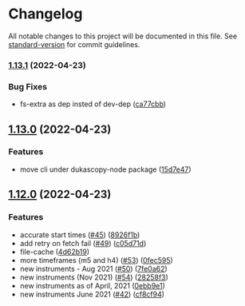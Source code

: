 # Changelog

All notable changes to this project will be documented in this file. See [standard-version](https://github.com/conventional-changelog/standard-version) for commit guidelines.

### [1.13.1](https://github.com/Leo4815162342/dukascopy-node/compare/v1.13.0...v1.13.1) (2022-04-23)


### Bug Fixes

* fs-extra as dep insted of dev-dep ([ca77cbb](https://github.com/Leo4815162342/dukascopy-node/commit/ca77cbbb4d67b40783b2ee807fb5a98746f01a5b))

## [1.13.0](https://github.com/Leo4815162342/dukascopy-node/compare/v1.12.0...v1.13.0) (2022-04-23)


### Features

* move cli under dukascopy-node package ([15d7e47](https://github.com/Leo4815162342/dukascopy-node/commit/15d7e4725ad21d2f15aab1ef09248cf8e39ef613))

## [1.12.0](https://github.com/Leo4815162342/dukascopy-node/compare/v1.0.12...v1.12.0) (2022-04-23)


### Features

* accurate start times ([#45](https://github.com/Leo4815162342/dukascopy-node/issues/45)) ([8926f1b](https://github.com/Leo4815162342/dukascopy-node/commit/8926f1b861fda891eb32e478a752674d32fe9bf5))
* add retry on fetch fail ([#49](https://github.com/Leo4815162342/dukascopy-node/issues/49)) ([c05d71d](https://github.com/Leo4815162342/dukascopy-node/commit/c05d71d638dae04a56c4cddeb6602ceaecd10314))
* file-cache ([4d62b19](https://github.com/Leo4815162342/dukascopy-node/commit/4d62b19f2181e980945b30742cb3ae29ec7fc69a))
* more timeframes (m5 and h4) ([#53](https://github.com/Leo4815162342/dukascopy-node/issues/53)) ([0fec595](https://github.com/Leo4815162342/dukascopy-node/commit/0fec5952ac9c6e1be5439f8fb75ac854900dfcfe))
* new instruments - Aug 2021 ([#50](https://github.com/Leo4815162342/dukascopy-node/issues/50)) ([7fe0a62](https://github.com/Leo4815162342/dukascopy-node/commit/7fe0a62c7a536dd524c5039932a28b94a15eee55))
* new instruments (Nov 2021) ([#54](https://github.com/Leo4815162342/dukascopy-node/issues/54)) ([28258f3](https://github.com/Leo4815162342/dukascopy-node/commit/28258f3ac6f455df6ef6672109bc1651b89ad621))
* new instruments as of April, 2021 ([0ebb9e1](https://github.com/Leo4815162342/dukascopy-node/commit/0ebb9e11ee3d99502eca065565c399049812e64c))
* new instruments June 2021 ([#42](https://github.com/Leo4815162342/dukascopy-node/issues/42)) ([cf8cf94](https://github.com/Leo4815162342/dukascopy-node/commit/cf8cf943b2271fe939115b40b6a954116c1d7280))
